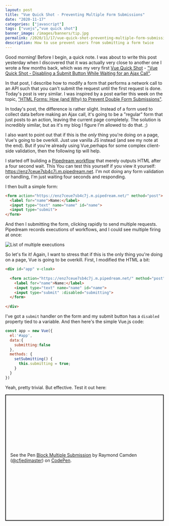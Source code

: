 ```yaml
---
layout: post
title: "Vue Quick Shot - Preventing Multiple Form Submissions"
date: "2020-11-17"
categories: ["javascript"]
tags: ["vuejs","vue quick shot"]
banner_image: /images/banners/tip.jpg
permalink: /2020/11/17/vue-quick-shot-preventing-multiple-form-submissions.html
description: How to use prevent users from submitting a form twice
---
```


Good morning! Before I begin, a quick note. I was about to write this post yesterday when I discovered that it was actually very close to another one I wrote a few months back, which was my very first [Vue Quick Shot](https://www.raymondcamden.com/tags/vue+quick+shot) - ["Vue Quick Shot - Disabling a Submit Button While Waiting for an Ajax Call"](https://www.raymondcamden.com/2020/03/02/vue-quick-shot-disabling-a-submit-button-while-waiting-for-an-ajax-call).

In that post, I describe how to modify a form that performs a network call to an API such that you can't submit the request until the first request is done. Today's post is very similar. I was inspired by a post earlier this week on the topic, ["HTML Forms: How (and Why) to Prevent Double Form Submissions"](https://www.bram.us/2020/11/04/preventing-double-form-submissions/). 

In today's post, the difference is rather slight. Instead of a form used to collect data before making an Ajax call, it's going to be a "regular" form that just posts to an action, leaving the current page completely. The solution is incredibly similar, but as it's my blog I figure I'm allowed to do that. ;)

I also want to point out that if this is the *only* thing you're doing on a page, Vue's going to be overkill. Just use vanilla JS instead (and see my note at the end). But if you're already using Vue,perhaps for some complex client-side validation, then the following tip will help. 

I started off building a [Pipedream workflow](https://pipedream.com/@raymondcamden/slow-html-form-test-p_LQCq6z/edit) that merely outputs HTML after a four second wait. This You can test this yourself if you view it yourself: <https://enz7ceue7sb4c7j.m.pipedream.net>. I'm not doing any form validation or handling, I'm just waiting four seconds and responding. 

I then built a simple form:

```html
<form action="https://enz7ceue7sb4c7j.m.pipedream.net/" method="post">
  <label for="name">Name:</label>
  <input type="text" name="name" id="name">
  <input type="submit">
</form>
```

And then I submitting the form, clicking rapidly to send multiple requests. Pipedream records executions of workflows, and I could see multiple firing at once:

<p>
<img data-src="https://static.raymondcamden.com/images/2020/11/pd1.png" alt="List of multiple executions" class="lazyload imgborder imgcenter">
</p>

So let's fix it! Again, I want to stress that if this is the only thing you're doing on a page, Vue is going to be overkill. First, I modified the HTML a bit:

```html
<div id="app" v-cloak>
  
  <form action="https://enz7ceue7sb4c7j.m.pipedream.net/" method="post" @submit="setSubmitting">
    <label for="name">Name:</label>
    <input type="text" name="name" id="name">
    <input type="submit" :disabled="submitting">
  </form>
  
</div>
```

I've got a `submit` handler on the form and my submit button has a `disabled` property tied to a variable. And then here's the simple Vue.js code:

```js
const app = new Vue({
  el:'#app',
  data:{
    submitting:false
  },
  methods: {
    setSubmitting() { 
      this.submitting = true; 
    }
  }
})
```

Yeah, pretty trivial. But effective. Test it out here:

<p class="codepen" data-height="400" data-theme-id="dark" data-default-tab="html,result" data-user="cfjedimaster" data-slug-hash="QWEoBpX" style="height: 400px; box-sizing: border-box; display: flex; align-items: center; justify-content: center; border: 2px solid; margin: 1em 0; padding: 1em;" data-pen-title="Block Multiple Submission">
  <span>See the Pen <a href="https://codepen.io/cfjedimaster/pen/QWEoBpX">
  Block Multiple Submission</a> by Raymond Camden (<a href="https://codepen.io/cfjedimaster">@cfjedimaster</a>)
  on <a href="https://codepen.io">CodePen</a>.</span>
</p>
<script async src="https://static.codepen.io/assets/embed/ei.js"></script>